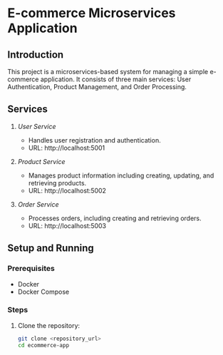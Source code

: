 # E-commerce Microservices Application

## Introduction

This project is a microservices-based system for managing a simple e-commerce application. It consists of three main services: User Authentication, Product Management, and Order Processing.

## Services

1. *User Service*
   - Handles user registration and authentication.
   - URL: http://localhost:5001

2. *Product Service*
   - Manages product information including creating, updating, and retrieving products.
   - URL: http://localhost:5002

3. *Order Service*
   - Processes orders, including creating and retrieving orders.
   - URL: http://localhost:5003

## Setup and Running

### Prerequisites

- Docker
- Docker Compose

### Steps

1. Clone the repository:

   ```sh
   git clone <repository_url>
   cd ecommerce-app